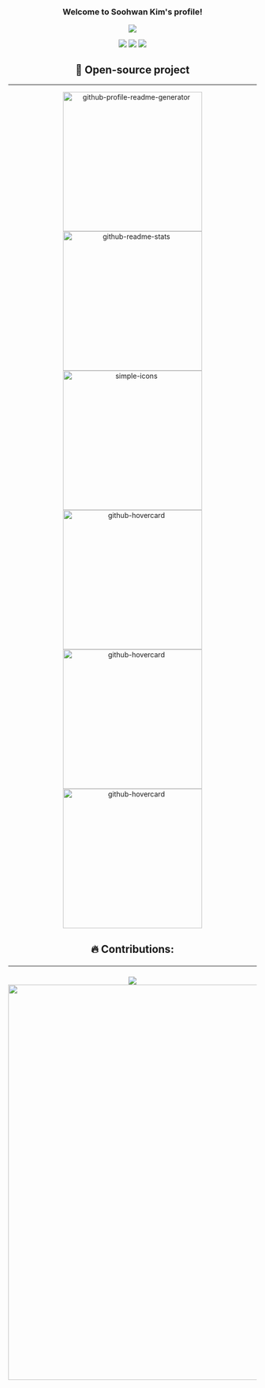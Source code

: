 <h3 align="center">
  Welcome to Soohwan Kim's profile!
</h3>
  
    
<!-- Typing SVG by DenverCoder1 - https://github.com/DenverCoder1/readme-typing-svg -->
<p align="center">
  <a href="https://github.com/DenverCoder1/readme-typing-svg"><img src="https://readme-typing-svg.herokuapp.com?center=true&vCenter=true&lines=Code+lover;NLP+Engineer+at+TUNiB&height=45"></a>
</p>

<p align="center">
  <a href=""><img src="https://badges.frapsoft.com/os/v2/open-source.svg?v=103"></a>
  <a href=""><img src="https://img.shields.io/github/followers/sooftware?style=social"></a>
  <a href=""><img src="https://img.shields.io/github/stars/sooftware?style=social"></a>
</p>
  
<h2 align="center">  
  📘  Open-source project
</h2>

***
  
<p align="center">
  <a href="https://github.com/rahuldkjain/github-profile-readme-generator"><img width="282" src="https://denvercoder1-github-readme-stats.vercel.app/api/pin/?username=kakaobrain&repo=pororo&theme=react&hide_border=true&show_icons=false" alt="github-profile-readme-generator"></a>
  <a href="https://github.com/anuraghazra/github-readme-stats"><img width="282" src="https://denvercoder1-github-readme-stats.vercel.app/api/pin/?username=sooftware&repo=openspeech&theme=react&hide_border=true&show_icons=false" alt="github-readme-stats"></a>
  <a href="https://github.com/simple-icons/simple-icons"><img width="282" src="https://denvercoder1-github-readme-stats.vercel.app/api/pin/?username=sooftware&repo=KoSpeech&theme=react&hide_border=true&show_icons=false" alt="simple-icons"></a>
  <a href="https://github.com/Justineo/github-hovercard"><img width="282" src="https://denvercoder1-github-readme-stats.vercel.app/api/pin?username=sooftware&repo=conformer&theme=react&hide_border=true&show_icons=false" alt="github-hovercard"></a>
  <a href="https://github.com/Justineo/github-hovercard"><img width="282" src="https://denvercoder1-github-readme-stats.vercel.app/api/pin?username=kakaobrain&repo=nlp-paper-reading&theme=react&hide_border=true&show_icons=false" alt="github-hovercard"></a>
  <a href="https://github.com/Justineo/github-hovercard"><img width="282" src="https://denvercoder1-github-readme-stats.vercel.app/api/pin?username=sooftware&repo=attentions&theme=react&hide_border=true&show_icons=false" alt="github-hovercard"></a>
   
<h2 align="center">
  🔥 Contributions:
</h>
   
***
   
<p  align="center">
  <img src="https://github-readme-streak-stats.herokuapp.com/?user=sooftware&theme=react"> 
  <img src="https://activity-graph.herokuapp.com/graph?username=sooftware&theme=react-dark" width=800>  
</p>

